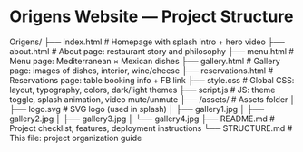 # Origens Website — Project Structure

Origens/
├── index.html          # Homepage with splash intro + hero video
├── about.html          # About page: restaurant story and philosophy
├── menu.html           # Menu page: Mediterranean × Mexican dishes
├── gallery.html        # Gallery page: images of dishes, interior, wine/cheese
├── reservations.html   # Reservations page: table booking info + FB link
├── style.css           # Global CSS: layout, typography, colors, dark/light themes
├── script.js           # JS: theme toggle, splash animation, video mute/unmute
├── /assets/            # Assets folder
│   ├── logo.svg        # SVG logo (used in splash)
│   ├── gallery1.jpg
│   ├── gallery2.jpg
│   ├── gallery3.jpg
│   └── gallery4.jpg
├── README.md           # Project checklist, features, deployment instructions
└── STRUCTURE.md        # This file: project organization guide
